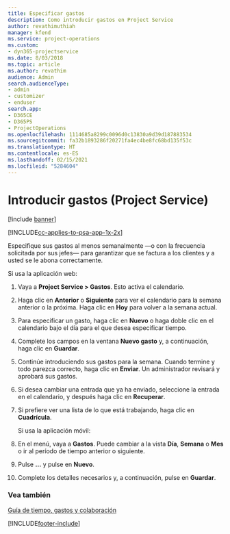 ```yaml
---
title: Especificar gastos
description: Como introducir gastos en Project Service
author: revathimuthiah
manager: kfend
ms.service: project-operations
ms.custom:
- dyn365-projectservice
ms.date: 8/03/2018
ms.topic: article
ms.author: revathim
audience: Admin
search.audienceType:
- admin
- customizer
- enduser
search.app:
- D365CE
- D365PS
- ProjectOperations
ms.openlocfilehash: 1114685a8299c0096d0c13830a9d39d187883534
ms.sourcegitcommit: fa32b1893286f20271fa4ec4be8fc68bd135f53c
ms.translationtype: HT
ms.contentlocale: es-ES
ms.lasthandoff: 02/15/2021
ms.locfileid: "5284604"
---
```

# <a name="enter-expenses-project-service"></a>Introducir gastos (Project Service)

[!include [banner](../includes/psa-now-project-operations.md)]

[!INCLUDE[cc-applies-to-psa-app-1x-2x](../includes/cc-applies-to-psa-app-1x-2x.md)]

Especifique sus gastos al menos semanalmente —o con la frecuencia solicitada por sus jefes— para garantizar que se factura a los clientes y a usted se le abona correctamente.  
  
 Si usa la aplicación web:  
  
1. Vaya a **Project Service > Gastos**. Esto activa el calendario.  
  
2. Haga clic en **Anterior** o **Siguiente** para ver el calendario para la semana anterior o la próxima. Haga clic en **Hoy** para volver a la semana actual.  
  
3. Para especificar un gasto, haga clic en **Nuevo** o haga doble clic en el calendario bajo el día para el que desea especificar tiempo.  
  
4. Complete los campos en la ventana **Nuevo gasto** y, a continuación, haga clic en **Guardar**.  
  
5. Continúe introduciendo sus gastos para la semana. Cuando termine y todo parezca correcto, haga clic en **Enviar**. Un administrador revisará y aprobará sus gastos.  
  
6. Si desea cambiar una entrada que ya ha enviado, seleccione la entrada en el calendario, y después haga clic en **Recuperar**.  
  
7. Si prefiere ver una lista de lo que está trabajando, haga clic en **Cuadrícula**.  
  
   Si usa la aplicación móvil:  
  
8. En el menú, vaya a **Gastos**.     Puede cambiar a la vista **Día**, **Semana** o **Mes** o ir al período de tiempo anterior o siguiente.  
  
9. Pulse **...** y pulse en **Nuevo**.  
  
10. Complete los detalles necesarios y, a continuación, pulse en **Guardar**.  
  
### <a name="see-also"></a>Vea también  
 [Guía de tiempo, gastos y colaboración](../psa/time-expense-collaboration-guide.md)


[!INCLUDE[footer-include](../includes/footer-banner.md)]